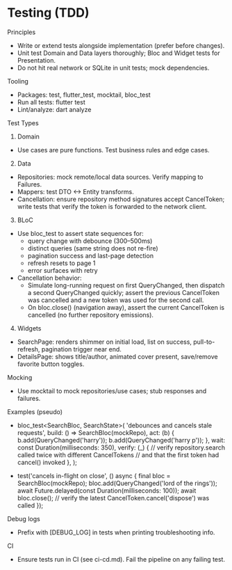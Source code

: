 # Testing (TDD)

Principles
- Write or extend tests alongside implementation (prefer before changes).
- Unit test Domain and Data layers thoroughly; Bloc and Widget tests for Presentation.
- Do not hit real network or SQLite in unit tests; mock dependencies.

Tooling
- Packages: test, flutter_test, mocktail, bloc_test
- Run all tests: flutter test
- Lint/analyze: dart analyze

Test Types
1) Domain
- Use cases are pure functions. Test business rules and edge cases.

2) Data
- Repositories: mock remote/local data sources. Verify mapping to Failures.
- Mappers: test DTO <-> Entity transforms.
- Cancellation: ensure repository method signatures accept CancelToken; write tests that verify the token is forwarded to the network client.

3) BLoC
- Use bloc_test to assert state sequences for:
  - query change with debounce (300–500ms)
  - distinct queries (same string does not re-fire)
  - pagination success and last-page detection
  - refresh resets to page 1
  - error surfaces with retry
- Cancellation behavior:
  - Simulate long-running request on first QueryChanged, then dispatch a second QueryChanged quickly; assert the previous CancelToken was cancelled and a new token was used for the second call.
  - On bloc.close() (navigation away), assert the current CancelToken is cancelled (no further repository emissions).

4) Widgets
- SearchPage: renders shimmer on initial load, list on success, pull-to-refresh, pagination trigger near end.
- DetailsPage: shows title/author, animated cover present, save/remove favorite button toggles.

Mocking
- Use mocktail to mock repositories/use cases; stub responses and failures.

Examples (pseudo)
- bloc_test<SearchBloc, SearchState>(
  'debounces and cancels stale requests',
  build: () => SearchBloc(mockRepo),
  act: (b) {
    b.add(QueryChanged('harry'));
    b.add(QueryChanged('harry p'));
  },
  wait: const Duration(milliseconds: 350),
  verify: (_) {
    // verify repository.search called twice with different CancelTokens
    // and that the first token had cancel() invoked
  },
);

- test('cancels in-flight on close', () async {
  final bloc = SearchBloc(mockRepo);
  bloc.add(QueryChanged('lord of the rings'));
  await Future.delayed(const Duration(milliseconds: 100));
  await bloc.close();
  // verify the latest CancelToken.cancel('dispose') was called
});

Debug logs
- Prefix with [DEBUG_LOG] in tests when printing troubleshooting info.

CI
- Ensure tests run in CI (see ci-cd.md). Fail the pipeline on any failing test.
